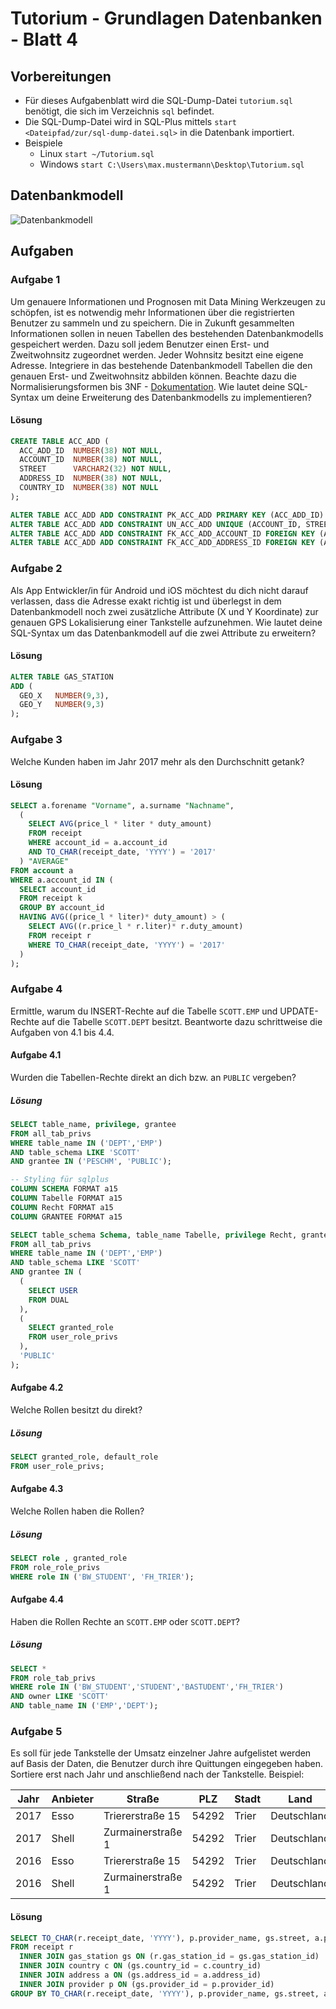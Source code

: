 # Tutorium - Grundlagen Datenbanken - Blatt 4

## Vorbereitungen
* Für dieses Aufgabenblatt wird die SQL-Dump-Datei `tutorium.sql` benötigt, die sich im Verzeichnis `sql` befindet.
* Die SQL-Dump-Datei wird in SQL-Plus mittels `start <Dateipfad/zur/sql-dump-datei.sql>` in die Datenbank importiert.
* Beispiele
  * Linux `start ~/Tutorium.sql`
  * Windows `start C:\Users\max.mustermann\Desktop\Tutorium.sql`

## Datenbankmodell
![Datenbankmodell](./img/datamodler_schema.png)

## Aufgaben

### Aufgabe 1
Um genauere Informationen und Prognosen mit Data Mining Werkzeugen zu schöpfen, ist es notwendig mehr Informationen über die registrierten Benutzer zu sammeln und zu speichern. Die in Zukunft gesammelten Informationen sollen in neuen Tabellen des bestehenden Datenbankmodells gespeichert werden. Dazu soll jedem Benutzer einen Erst- und Zweitwohnsitz zugeordnet werden. Jeder Wohnsitz besitzt eine eigene Adresse. Integriere in das bestehende Datenbankmodell Tabellen die den genauen Erst- und Zweitwohnsitz abbilden können. Beachte dazu die Normalisierungsformen bis 3NF - [Dokumentation](https://de.wikipedia.org/wiki/Normalisierung_(Datenbank)). Wie lautet deine SQL-Syntax um deine Erweiterung des Datenbankmodells zu implementieren?

#### Lösung
```sql
CREATE TABLE ACC_ADD (
  ACC_ADD_ID  NUMBER(38) NOT NULL,
  ACCOUNT_ID  NUMBER(38) NOT NULL,
  STREET      VARCHAR2(32) NOT NULL,
  ADDRESS_ID  NUMBER(38) NOT NULL,
  COUNTRY_ID  NUMBER(38) NOT NULL
);

ALTER TABLE ACC_ADD ADD CONSTRAINT PK_ACC_ADD PRIMARY KEY (ACC_ADD_ID)
ALTER TABLE ACC_ADD ADD CONSTRAINT UN_ACC_ADD UNIQUE (ACCOUNT_ID, STREET, ADDRESS_ID, COUNTRY_ID);
ALTER TABLE ACC_ADD ADD CONSTRAINT FK_ACC_ADD_ACCOUNT_ID FOREIGN KEY (ACCOUNT_ID) REFERENCES ACCOUNT(ACCOUNT_ID);
ALTER TABLE ACC_ADD ADD CONSTRAINT FK_ACC_ADD_ADDRESS_ID FOREIGN KEY (ADDRESS_ID) REFERENCES ADDRESS(ADDRESS_ID);
```

### Aufgabe 2
Als App Entwickler/in für Android und iOS möchtest du dich nicht darauf verlassen, dass die Adresse exakt richtig ist und überlegst in dem Datenbankmodell noch zwei zusätzliche Attribute (X und Y Koordinate) zur genauen GPS Lokalisierung einer Tankstelle aufzunehmen. Wie lautet deine SQL-Syntax um das Datenbankmodell auf die zwei Attribute zu erweitern?

#### Lösung
```sql
ALTER TABLE GAS_STATION
ADD (
  GEO_X   NUMBER(9,3),
  GEO_Y   NUMBER(9,3)
);
```

### Aufgabe 3
Welche Kunden haben im Jahr 2017 mehr als den Durchschnitt getank?

#### Lösung
```sql
SELECT a.forename "Vorname", a.surname "Nachname",
  (
    SELECT AVG(price_l * liter * duty_amount)
    FROM receipt
    WHERE account_id = a.account_id
    AND TO_CHAR(receipt_date, 'YYYY') = '2017'
  ) "AVERAGE"
FROM account a
WHERE a.account_id IN (
  SELECT account_id
  FROM receipt k
  GROUP BY account_id
  HAVING AVG((price_l * liter)* duty_amount) > (
    SELECT AVG((r.price_l * r.liter)* r.duty_amount)
    FROM receipt r
    WHERE TO_CHAR(receipt_date, 'YYYY') = '2017'
  )
);
```

### Aufgabe 4
Ermittle, warum du INSERT-Rechte auf die Tabelle `SCOTT.EMP` und UPDATE-Rechte auf die Tabelle `SCOTT.DEPT` besitzt. Beantworte dazu schrittweise die Aufgaben von 4.1 bis 4.4.

#### Aufgabe 4.1
Wurden die Tabellen-Rechte direkt an dich bzw. an `PUBLIC` vergeben?

##### Lösung
```sql
SELECT table_name, privilege, grantee
FROM all_tab_privs
WHERE table_name IN ('DEPT','EMP')
AND table_schema LIKE 'SCOTT'
AND grantee IN ('PESCHM', 'PUBLIC');

-- Styling für sqlplus
COLUMN SCHEMA FORMAT a15
COLUMN Tabelle FORMAT a15
COLUMN Recht FORMAT a15
COLUMN GRANTEE FORMAT a15

SELECT table_schema Schema, table_name Tabelle, privilege Recht, grantee
FROM all_tab_privs
WHERE table_name IN ('DEPT','EMP')
AND table_schema LIKE 'SCOTT'
AND grantee IN (
  (
    SELECT USER
    FROM DUAL
  ),
  (
    SELECT granted_role
    FROM user_role_privs
  ),
  'PUBLIC'
);
```

#### Aufgabe 4.2
Welche Rollen besitzt du direkt?

##### Lösung
```sql
SELECT granted_role, default_role
FROM user_role_privs;
```

#### Aufgabe 4.3
Welche Rollen haben die Rollen?

##### Lösung
```sql
SELECT role , granted_role
FROM role_role_privs
WHERE role IN ('BW_STUDENT', 'FH_TRIER');
```

#### Aufgabe 4.4
Haben die Rollen Rechte an `SCOTT.EMP` oder `SCOTT.DEPT`?

##### Lösung
```sql
SELECT *
FROM role_tab_privs
WHERE role IN ('BW_STUDENT','STUDENT','BASTUDENT','FH_TRIER')
AND owner LIKE 'SCOTT'
AND table_name IN ('EMP','DEPT');
```

### Aufgabe 5
Es soll für jede Tankstelle der Umsatz einzelner Jahre aufgelistet werden auf Basis der Daten, die Benutzer durch ihre Quittungen eingegeben haben. Sortiere erst nach Jahr und anschließend nach der Tankstelle. Beispiel:

| Jahr  | Anbieter  | Straße            | PLZ   | Stadt | Land          | Umsatz    |
| ----- | --------- | ----------------- | ----- | ----- | --------------| --------- |
| 2017  | Esso      | Triererstraße 15  | 54292 | Trier | Deutschland   | 54784.14  |
| 2017  | Shell     | Zurmainerstraße 1 | 54292 | Trier | Deutschland   | 67874.78  |
| 2016  | Esso      | Triererstraße 15  | 54292 | Trier | Deutschland   | 57412.66  |
| 2016  | Shell     | Zurmainerstraße 1 | 54292 | Trier | Deutschland   | 72478.42  |

#### Lösung
```sql
SELECT TO_CHAR(r.receipt_date, 'YYYY'), p.provider_name, gs.street, a.plz, a.city, c.country_name, CONCAT(ROUND(SUM(price_l * liter),2), ' €') AS "Umsatz"
FROM receipt r
  INNER JOIN gas_station gs ON (r.gas_station_id = gs.gas_station_id)
  INNER JOIN country c ON (gs.country_id = c.country_id)
  INNER JOIN address a ON (gs.address_id = a.address_id)
  INNER JOIN provider p ON (gs.provider_id = p.provider_id)
GROUP BY TO_CHAR(r.receipt_date, 'YYYY'), p.provider_name, gs.street, a.plz, a.city, c.country_name;
```


